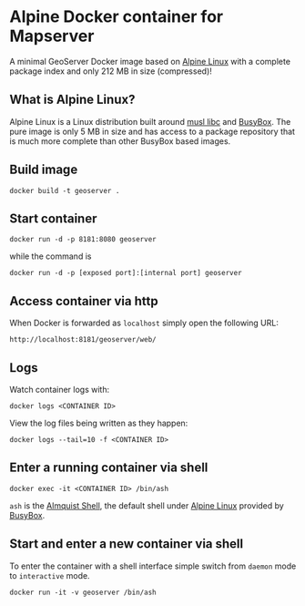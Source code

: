 # Alpine Docker container for Mapserver

A minimal GeoServer Docker image based on [Alpine
Linux](https://alpinelinux.org/about/) with a complete package index and only
212 MB in size (compressed)!

## What is Alpine Linux?

Alpine Linux is a Linux distribution built around [musl
libc](https://www.musl-libc.org/) and
[BusyBox](https://busybox.net/about.html). The pure image is only 5 MB in
size and has access to a package repository that is much more complete than
other BusyBox based images.

## Build image

```shell
docker build -t geoserver .
```

## Start container

```shell
docker run -d -p 8181:8080 geoserver
```

while the command is

```shell
docker run -d -p [exposed port]:[internal port] geoserver
```

## Access container via http

When Docker is forwarded as `localhost` simply open the following URL:

```shell
http://localhost:8181/geoserver/web/
```

## Logs

Watch container logs with:

```shell
docker logs <CONTAINER ID>
```

View the log files being written as they happen:

```shell
docker logs --tail=10 -f <CONTAINER ID>
```

## Enter a running container via shell

```shell
docker exec -it <CONTAINER ID> /bin/ash
```

`ash` is the [Almquist Shell](https://en.wikipedia.org/wiki/Almquist_shell),
the default shell under [Alpine Linux](https://alpinelinux.org/) provided by
[BusyBox](https://busybox.net/about.html).

## Start and enter a new container via shell

To enter the container with a shell interface simple switch from `daemon`
mode to `interactive` mode.

```shell
docker run -it -v geoserver /bin/ash
```
